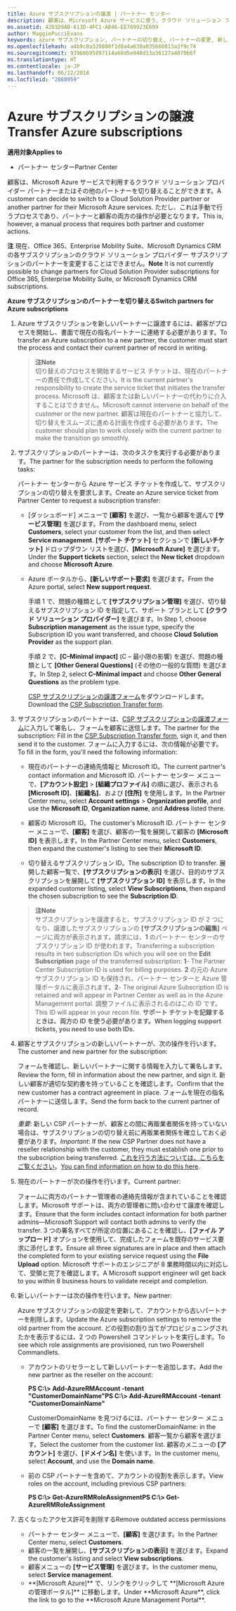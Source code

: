 ```yaml
---
title: Azure サブスクリプションの譲渡 | パートナー センター
description: 顧客は、Microsoft Azure サービスに使う、クラウド ソリューション プロバイダー プログラムのパートナーを変更できます。 ただし、これは手動で行うプロセスであり、パートナーと顧客の両方の操作が必要となります。
ms.assetid: 42D1D9AB-613D-4FC1-A846-EE769923E699
author: MaggiePucciEvans
keywords: azure サブスクリプション, パートナーの切り替え, パートナーの変更, 新しいパートナーの獲得, 別のパートナー
ms.openlocfilehash: a4b9c0a320808f1d8a4a630a035660813a3f9c74
ms.sourcegitcommit: 93968695897114a68d5e948d13a36127a4079b6f
ms.translationtype: HT
ms.contentlocale: ja-JP
ms.lasthandoff: 06/22/2018
ms.locfileid: "2088959"
---
```

# <a name="transfer-azure-subscriptions"></a><span data-ttu-id="bc3a6-105">Azure サブスクリプションの譲渡</span><span class="sxs-lookup"><span data-stu-id="bc3a6-105">Transfer Azure subscriptions</span></span> 

**<span data-ttu-id="bc3a6-106">適用対象</span><span class="sxs-lookup"><span data-stu-id="bc3a6-106">Applies to</span></span>**

-  <span data-ttu-id="bc3a6-107">パートナー センター</span><span class="sxs-lookup"><span data-stu-id="bc3a6-107">Partner Center</span></span>

<span data-ttu-id="bc3a6-108">顧客は、Microsoft Azure サービスで利用するクラウド ソリューション プロバイダー パートナーまたはその他のパートナーを切り替えることができます。</span><span class="sxs-lookup"><span data-stu-id="bc3a6-108">A customer can decide to switch to a Cloud Solution Provider partner or another partner for their Microsoft Azure services.</span></span> <span data-ttu-id="bc3a6-109">ただし、これは手動で行うプロセスであり、パートナーと顧客の両方の操作が必要となります。</span><span class="sxs-lookup"><span data-stu-id="bc3a6-109">This is, however, a manual process that requires both partner and customer actions.</span></span>

<span data-ttu-id="bc3a6-110">**注**  現在、Office 365、Enterprise Mobility Suite、Microsoft Dynamics CRM の各サブスクリプションのクラウド ソリューション プロバイダー サブスクリプションのパートナーを変更することはできません。</span><span class="sxs-lookup"><span data-stu-id="bc3a6-110">**Note**  It is not currently possible to change partners for Cloud Solution Provider subscriptions for Office 365, Enterprise Mobility Suite, or Microsoft Dynamics CRM subscriptions.</span></span>



**<span data-ttu-id="bc3a6-111">Azure サブスクリプションのパートナーを切り替える</span><span class="sxs-lookup"><span data-stu-id="bc3a6-111">Switch partners for Azure subscriptions</span></span>**

1.  <span data-ttu-id="bc3a6-112">Azure サブスクリプションを新しいパートナーに譲渡するには、顧客がプロセスを開始し、書面で現在の指名パートナーに連絡する必要があります。</span><span class="sxs-lookup"><span data-stu-id="bc3a6-112">To transfer an Azure subscription to a new partner, the customer must start the process and contact their current partner of record in writing.</span></span> 

    >**<span data-ttu-id="bc3a6-113">注</span><span class="sxs-lookup"><span data-stu-id="bc3a6-113">Note</span></span>**<br> <span data-ttu-id="bc3a6-114">切り替えのプロセスを開始するサービス チケットは、現在のパートナーの責任で作成してください。</span><span class="sxs-lookup"><span data-stu-id="bc3a6-114">It is the current partner's responsibility to create the service ticket that initiates the transfer process.</span></span> <span data-ttu-id="bc3a6-115">Microsoft は、顧客または新しいパートナーの代わりに介入することはできません。</span><span class="sxs-lookup"><span data-stu-id="bc3a6-115">Microsoft cannot intervene on behalf of the customer or the new partner.</span></span> <span data-ttu-id="bc3a6-116">顧客は現在のパートナーと協力して、切り替えをスムーズに進める計画を作成する必要があります。</span><span class="sxs-lookup"><span data-stu-id="bc3a6-116">The customer should plan to work closely with the current partner to make the transition go smoothly.</span></span>

2.  <span data-ttu-id="bc3a6-117">サブスクリプションのパートナーは、次のタスクを実行する必要があります。</span><span class="sxs-lookup"><span data-stu-id="bc3a6-117">The partner for the subscription needs to perform the following tasks:</span></span>

    <span data-ttu-id="bc3a6-118">パートナー センターから Azure サービス チケットを作成して、サブスクリプションの切り替えを要求します。</span><span class="sxs-lookup"><span data-stu-id="bc3a6-118">Create an Azure service ticket from Partner Center to request a subscription transfer:</span></span>

    -   <span data-ttu-id="bc3a6-119">[ダッシュボード] メニューで **[顧客]** を選び、一覧から顧客を選んで **[サービス管理]** を選びます。</span><span class="sxs-lookup"><span data-stu-id="bc3a6-119">From the dashboard menu, select **Customers**, select your customer from the list, and then select **Service management**.</span></span> <span data-ttu-id="bc3a6-120">**[サポート チケット]** セクションで **[新しいチケット]** ドロップダウン リストを選び、**[Microsoft Azure]** を選びます。</span><span class="sxs-lookup"><span data-stu-id="bc3a6-120">Under the **Support tickets** section, select the **New ticket** dropdown and choose **Microsoft Azure**.</span></span>

    -   <span data-ttu-id="bc3a6-121">Azure ポータルから、**[新しいサポート要求]** を選びます。</span><span class="sxs-lookup"><span data-stu-id="bc3a6-121">From the Azure portal, select **New support request**.</span></span>

        <span data-ttu-id="bc3a6-122">手順 1 で、問題の種類として **[サブスクリプション管理]** を選び、切り替えるサブスクリプション ID を指定して、サポート プランとして **[クラウド ソリューション プロバイダー]** を選びます。</span><span class="sxs-lookup"><span data-stu-id="bc3a6-122">In Step 1, choose **Subscription management** as the issue type, specify the Subscription ID you want transferred, and choose **Cloud Solution Provider** as the support plan.</span></span>

        <span data-ttu-id="bc3a6-123">手順 2 で、**[C–Minimal impact]** (C – 最小限の影響) を選び、問題の種類として **[Other General Questions]** (その他の一般的な質問) を選びます。</span><span class="sxs-lookup"><span data-stu-id="bc3a6-123">In Step 2, select **C–Minimal impact** and choose **Other General Questions** as the problem type.</span></span>

        <span data-ttu-id="bc3a6-124">[CSP サブスクリプションの譲渡フォーム](https://assets.windowsphone.com/5222c408-e546-4e01-b72a-2ec7d4c43d57/CSP_Subscription_Transfer_Form_Azure_InvariantCulture_Default.zip)をダウンロードします。</span><span class="sxs-lookup"><span data-stu-id="bc3a6-124">Download the [CSP Subscription Transfer form](https://assets.windowsphone.com/5222c408-e546-4e01-b72a-2ec7d4c43d57/CSP_Subscription_Transfer_Form_Azure_InvariantCulture_Default.zip).</span></span>

3.  <span data-ttu-id="bc3a6-125">サブスクリプションのパートナーは、[CSP サブスクリプションの譲渡フォーム](https://assets.windowsphone.com/5222c408-e546-4e01-b72a-2ec7d4c43d57/CSP_Subscription_Transfer_Form_Azure_InvariantCulture_Default.zip)に入力して署名し、フォームを顧客に送信します。</span><span class="sxs-lookup"><span data-stu-id="bc3a6-125">The partner for the subscription: Fill in the [CSP Subscription Transfer form](https://assets.windowsphone.com/5222c408-e546-4e01-b72a-2ec7d4c43d57/CSP_Subscription_Transfer_Form_Azure_InvariantCulture_Default.zip), sign it, and then send it to the customer.</span></span> <span data-ttu-id="bc3a6-126">フォームに入力するには、次の情報が必要です。</span><span class="sxs-lookup"><span data-stu-id="bc3a6-126">To fill in the form, you'll need the following information:</span></span>

    -   <span data-ttu-id="bc3a6-127">現在のパートナーの連絡先情報と Microsoft ID。</span><span class="sxs-lookup"><span data-stu-id="bc3a6-127">The current partner's contact information and Microsoft ID.</span></span> <span data-ttu-id="bc3a6-128">パートナー センター メニューで、**[アカウント設定]** &gt; **[組織プロファイル]** の順に選び、表示される **[Microsoft ID]**、**[組織名]**、および **[住所]** を使用します。</span><span class="sxs-lookup"><span data-stu-id="bc3a6-128">In the Partner Center menu, select **Account settings** &gt; **Organization profile**, and use the **Microsoft ID**, **Organization name**, and **Address** listed there.</span></span>

    -   <span data-ttu-id="bc3a6-129">顧客の Microsoft ID。</span><span class="sxs-lookup"><span data-stu-id="bc3a6-129">The customer's Microsoft ID.</span></span> <span data-ttu-id="bc3a6-130">パートナー センター メニューで、**[顧客]** を選び、顧客の一覧を展開して顧客の **[Microsoft ID]** を表示します。</span><span class="sxs-lookup"><span data-stu-id="bc3a6-130">In the Partner Center menu, select **Customers**, then expand the customer's listing to see their **Microsoft ID**.</span></span>

    -   <span data-ttu-id="bc3a6-131">切り替えるサブスクリプション ID。</span><span class="sxs-lookup"><span data-stu-id="bc3a6-131">The subscription ID to transfer.</span></span> <span data-ttu-id="bc3a6-132">展開した顧客一覧で、**[サブスクリプションの表示]** を選び、目的のサブスクリプションを展開して **[サブスクリプション ID]** を表示します。</span><span class="sxs-lookup"><span data-stu-id="bc3a6-132">In the expanded customer listing, select **View Subscriptions**, then expand the chosen subscription to see the **Subscription ID**.</span></span>

    >**<span data-ttu-id="bc3a6-133">注</span><span class="sxs-lookup"><span data-stu-id="bc3a6-133">Note</span></span>**<br> <span data-ttu-id="bc3a6-134">サブスクリプションを譲渡すると、サブスクリプション ID が 2 つになり、譲渡したサブスクリプションの **[サブスクリプションの編集]** ページに両方が表示されます。請求には、**1** のパートナー センターのサブスクリプション ID が使われます。</span><span class="sxs-lookup"><span data-stu-id="bc3a6-134">Transferring a subscription results in two subscription IDs which you will see on the **Edit Subscription** page of the transferred subscription: **1**- The Partner Center Subscription ID is used for billing purposes.</span></span> 
    <span data-ttu-id="bc3a6-135">**2** の元の Azure サブスクリプション ID も保持され、パートナー センターと Azure 管理ポータルに表示されます。</span><span class="sxs-lookup"><span data-stu-id="bc3a6-135">**2**-  The original Azure Subscription ID is retained and will appear in Partner Center as well as in the Azure Management portal.</span></span> <span data-ttu-id="bc3a6-136">調整ファイルに表示されるのはこの ID です。</span><span class="sxs-lookup"><span data-stu-id="bc3a6-136">This ID will appear in your recon file.</span></span>  **<span data-ttu-id="bc3a6-137">サポート チケットを記録するときは、両方の ID を使う必要があります。</span><span class="sxs-lookup"><span data-stu-id="bc3a6-137">When logging support tickets, you need to use both IDs.</span></span>**

4.  <span data-ttu-id="bc3a6-138">顧客とサブスクリプションの新しいパートナーが、次の操作を行います。</span><span class="sxs-lookup"><span data-stu-id="bc3a6-138">The customer and new partner for the subscription:</span></span>

    <span data-ttu-id="bc3a6-139">フォームを確認し、新しいパートナーに関する情報を入力して署名します。</span><span class="sxs-lookup"><span data-stu-id="bc3a6-139">Review the form, fill in information about the new partner, and sign it.</span></span> <span data-ttu-id="bc3a6-140">新しい顧客が適切な契約書を持っていることを確認します。</span><span class="sxs-lookup"><span data-stu-id="bc3a6-140">Confirm that the new customer has a contract agreement in place.</span></span> <span data-ttu-id="bc3a6-141">フォームを現在の指名パートナーに送信します。</span><span class="sxs-lookup"><span data-stu-id="bc3a6-141">Send the form back to the current partner of record.</span></span>

    <span data-ttu-id="bc3a6-142">*重要*: 新しい CSP パートナーが、顧客との間に再販業者関係を持っていない場合は、サブスクリプションの切り替え前に再販業者関係を確立しておく必要があります。</span><span class="sxs-lookup"><span data-stu-id="bc3a6-142">*Important*: If the new CSP Partner does not have a reseller relationship with the customer, they must establish one prior to the subscription being transferred.</span></span> <span data-ttu-id="bc3a6-143">[これを行う方法については、こちらをご覧ください](request-a-relationship-with-a-customer.md)。</span><span class="sxs-lookup"><span data-stu-id="bc3a6-143">[You can find information on how to do this here](request-a-relationship-with-a-customer.md).</span></span>

5.  <span data-ttu-id="bc3a6-144">現在のパートナーが次の操作を行います。</span><span class="sxs-lookup"><span data-stu-id="bc3a6-144">Current partner:</span></span>

    <span data-ttu-id="bc3a6-145">フォームに両方のパートナー管理者の連絡先情報が含まれていることを確認します。Microsoft サポートは、両方の管理者に問い合わせて譲渡を確認します。</span><span class="sxs-lookup"><span data-stu-id="bc3a6-145">Ensure that the form includes contact information for both partner admins—Microsoft Support will contact both admins to verify the transfer.</span></span> <span data-ttu-id="bc3a6-146">3 つの署名すべてが所定の位置にあることを確認し、**[ファイル アップロード]** オプションを使用して、完成したフォームを既存のサービス要求に添付します。</span><span class="sxs-lookup"><span data-stu-id="bc3a6-146">Ensure all three signatures are in place and then attach the completed form to your existing service request using the **File Upload** option.</span></span> <span data-ttu-id="bc3a6-147">Microsoft サポートのエンジニアが 8 業務時間以内に対応して、受領と完了を確認します。</span><span class="sxs-lookup"><span data-stu-id="bc3a6-147">A Microsoft support engineer will get back to you within 8 business hours to validate receipt and completion.</span></span>

6.  <span data-ttu-id="bc3a6-148">新しいパートナーは次の操作を行います。</span><span class="sxs-lookup"><span data-stu-id="bc3a6-148">New partner:</span></span>

    <span data-ttu-id="bc3a6-149">Azure サブスクリプションの設定を更新して、アカウントから古いパートナーを削除します。</span><span class="sxs-lookup"><span data-stu-id="bc3a6-149">Update the Azure subscription settings to remove the old partner from the account.</span></span> <span data-ttu-id="bc3a6-150">どの役割の割り当てがプロビジョニングされたかを表示するには、2 つの Powershell コマンドレットを実行します。</span><span class="sxs-lookup"><span data-stu-id="bc3a6-150">To see which role assignments are provisioned, run two Powershell Commandlets.</span></span>

    -   <span data-ttu-id="bc3a6-151">アカウントのリセラーとして新しいパートナーを追加します。</span><span class="sxs-lookup"><span data-stu-id="bc3a6-151">Add the new partner as the reseller on the account:</span></span>

        **<span data-ttu-id="bc3a6-152">PS C:\\&gt; Add-AzureRMAccount -tenant "CustomerDomainName"</span><span class="sxs-lookup"><span data-stu-id="bc3a6-152">PS C:\\&gt; Add-AzureRMAccount -tenant "CustomerDomainName"</span></span>**

        <span data-ttu-id="bc3a6-153">CustomerDomainName を見つけるには、パートナー センター メニューで **[顧客]** を選びます。</span><span class="sxs-lookup"><span data-stu-id="bc3a6-153">To find the customerDomainName: in the Partner Center menu, select **Customers**.</span></span> <span data-ttu-id="bc3a6-154">顧客一覧から顧客を選びます。</span><span class="sxs-lookup"><span data-stu-id="bc3a6-154">Select the customer from the customer list.</span></span> <span data-ttu-id="bc3a6-155">顧客のメニューの **[アカウント]** を選び、**[ドメイン名]** を使います。</span><span class="sxs-lookup"><span data-stu-id="bc3a6-155">In the customer menu, select **Account**, and use the **Domain name**.</span></span>

    -   <span data-ttu-id="bc3a6-156">前の CSP パートナーを含めて、アカウントの役割を表示します。</span><span class="sxs-lookup"><span data-stu-id="bc3a6-156">View roles on the account, including previous CSP partners:</span></span>

        **<span data-ttu-id="bc3a6-157">PS C:\\&gt; Get-AzureRMRoleAssignment</span><span class="sxs-lookup"><span data-stu-id="bc3a6-157">PS C:\\&gt; Get-AzureRMRoleAssignment</span></span>**

7. <span data-ttu-id="bc3a6-158">古くなったアクセス許可を削除する</span><span class="sxs-lookup"><span data-stu-id="bc3a6-158">Remove outdated access permissions</span></span>

    -  <span data-ttu-id="bc3a6-159">パートナー センター メニューで、**[顧客]** を選びます。</span><span class="sxs-lookup"><span data-stu-id="bc3a6-159">In the Partner Center menu, select **Customers**.</span></span> 
    -  <span data-ttu-id="bc3a6-160">顧客の一覧を展開し、**[サブスクリプションの表示]** を選びます。</span><span class="sxs-lookup"><span data-stu-id="bc3a6-160">Expand the customer's listing and select **View subscriptions**.</span></span> 
    -  <span data-ttu-id="bc3a6-161">顧客メニューの **[サービス管理]** を選びます。</span><span class="sxs-lookup"><span data-stu-id="bc3a6-161">In the customer menu, select **Service management**.</span></span> 
    -  <span data-ttu-id="bc3a6-162">
          **[Microsoft Azure]** で、リンクをクリックして **[Microsoft Azure の管理ポータル]** に移動します。</span><span class="sxs-lookup"><span data-stu-id="bc3a6-162">Under **Microsoft Azure**, click the link to go to the **Microsoft Azure Management Portal**.</span></span>

 

 




